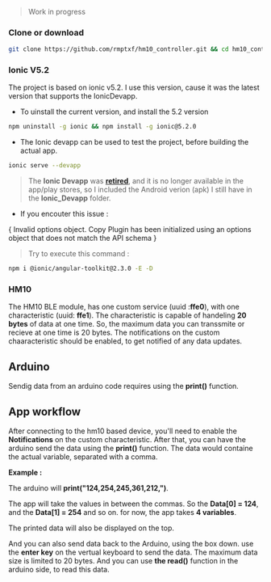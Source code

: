 > Work in progress

### Clone or download
```bash
git clone https://github.com/rmptxf/hm10_controller.git && cd hm10_controller 
```
### Ionic V5.2
The project is based on ionic v5.2. I use this version, cause it was the latest version that supports the IonicDevapp.

* To uinstall the current version, and install the 5.2 version
```bash
npm uninstall -g ionic && npm install -g ionic@5.2.0
```
* The Ionic devapp can be used to test the project, before building the actual app. 
```bash
ionic serve --devapp
```
> The **Ionic Devapp** was [**retired**](https://ionicframework.com/docs/appflow/devapp), and it is no longer available in the app/play stores, so I included the Android verion (apk) I still have in the **Ionic_Devapp** folder.

* If you encouter this issue : 

{ Invalid options object. Copy Plugin has been initialized using an options object that does not match the API schema }

> Try to execute this command :

```bash
npm i @ionic/angular-toolkit@2.3.0 -E -D
```

### HM10

The HM10 BLE module, has one custom service (uuid :**ffe0**), with one characteristic (uuid: **ffe1**). The characteristic is capable of handeling **20 bytes** of data at one time. So, the maximum data you can transsmite or recieve at one time is 20 bytes.
The notifications on the custom chaaracteristic should be enabled, to get notified of any data updates.

## Arduino

Sendig data from an arduino code requires using the **print()** function.

## App workflow
After connecting to the hm10 based device, you'll need to enable the **Notifications** on the custom characteristic.
After that, you can have the arduino send the data using the **print()** function. The data would containe the actual variable, separated with a comma.

**Example :** 

The arduino will **print("124,254,245,361,212,")**. 

The app will take the values in between the commas. So the **Data[0] = 124**, and the **Data[1] = 254**  and so on. for now, the app takes **4 variables**.

The printed data will also be displayed on the top.

And you can also send data back to the Arduino, using the box down. use the **enter key** on the vertual keyboard to send the data. The maximum data size is limited to 20 bytes. And you can use **the read()** function in the arduino side, to read this data.


